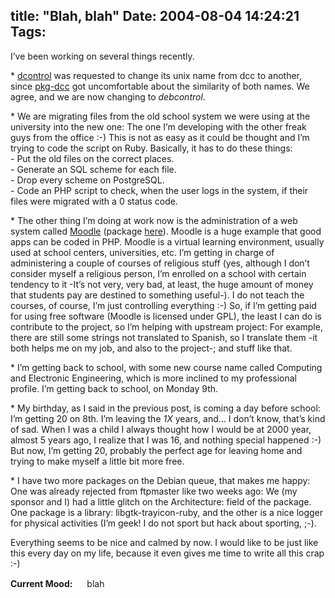 title: "Blah, blah"
Date: 2004-08-04 14:24:21
Tags: 
---
<p>I&#8217;ve been working on several things recently.</p>

<p>* <a href="http://alioth.debian.org/projects/dcc">dcontrol</a> was requested to change its unix name from dcc to another, since <a href="http://alioth.debian.org/projects/pkg-dcc">pkg-dcc</a> got uncomfortable about the similarity of both names. We agree, and we are now changing to <em>debcontrol</em>.</p>

<p>* We are migrating files from the old school system we were using at the university into the new one: The one I&#8217;m developing with the other freak guys from the office :-) This is not as easy as it could be thought and I&#8217;m trying to code the script on Ruby. Basically, it has to do these things:<br/>
- Put the old files on the correct places.<br/>
- Generate an SQL scheme for each file.<br/>
- Drop every scheme on PostgreSQL.<br/>
- Code an PHP script to check, when the user logs in the system, if their files were migrated with a 0 status code.</p>

<p>* The other thing I&#8217;m doing at work now is the administration of a web system called <a href="http://www.moodle.org/">Moodle</a> (package <a href="http://packages.debian.org/moodle">here</a>). Moodle is a huge example that good apps can be coded in PHP. Moodle is a virtual learning environment, usually used at school centers, universities, etc. I&#8217;m getting in charge of administering a couple of courses of religious stuff (yes, although I don&#8217;t consider myself a religious person, I&#8217;m enrolled on a school with certain tendency to it -It&#8217;s not very, very bad, at least, the huge amount of money that students pay are destined to something useful-). I do not teach the courses, of course, I&#8217;m just controlling everything :-) So, if I&#8217;m getting paid for using free software (Moodle is licensed under GPL), the least I can do is contribute to the project, so I&#8217;m helping with upstream project: For example, there are still some strings not translated to Spanish, so I translate them -it both helps me on my job, and also to the project-; and stuff like that.</p>

<p>* I&#8217;m getting back to school, with some new course name called Computing and Electronic Engineering, which is more inclined to my professional profile. I&#8217;m getting back to school, on Monday 9th.</p>

<p>* My birthday, as I said in the previous post, is coming a day before school: I&#8217;m getting 20 on 8th. I&#8217;m leaving the <em>1X</em> years, and&#8230; I don&#8217;t know, that&#8217;s kind of sad. When I was a child I always thought how I would be at 2000 year, almost 5 years ago, I realize that I was 16, and nothing special happened :-) But now, I&#8217;m getting 20, probably the perfect age for leaving home and trying to make myself a little bit more free.</p>

<p>* I have two more packages on the Debian queue, that makes me happy: One was already rejected from ftpmaster like two weeks ago: We (my sponsor and I) had a little glitch on the Architecture: field of the package. One package is a library: libgtk-trayicon-ruby, and the other is a nice logger for physical activities (I&#8217;m geek! I do not sport but hack about sporting, ;-).</p>

<p>Everything seems to be nice and calmed by now. I would like to be just like this every day on my life, because it even gives me time to write all this crap :-)</p>

<p><strong>Current Mood:</strong> <img width="15" height="15" src="http://stat.livejournal.com/img/mood/growf/smileys/blah.gif"/> blah</p>
